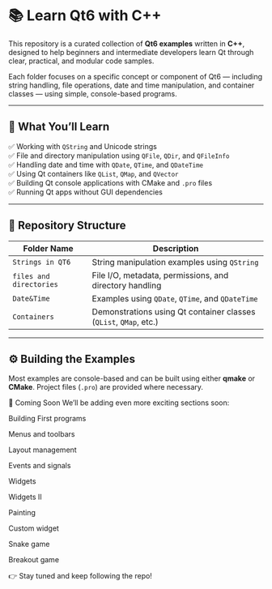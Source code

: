 # 📚 Learn Qt6 with C++

This repository is a curated collection of **Qt6 examples** written in **C++**, designed to help beginners and intermediate developers learn Qt through clear, practical, and modular code samples.

Each folder focuses on a specific concept or component of Qt6 — including string handling, file operations, date and time manipulation, and container classes — using simple, console-based programs.

---

## 🧠 What You’ll Learn

✅ Working with `QString` and Unicode strings  
✅ File and directory manipulation using `QFile`, `QDir`, and `QFileInfo`  
✅ Handling date and time with `QDate`, `QTime`, and `QDateTime`  
✅ Using Qt containers like `QList`, `QMap`, and `QVector`  
✅ Building Qt console applications with CMake and `.pro` files  
✅ Running Qt apps without GUI dependencies

---

## 📂 Repository Structure

| Folder Name          | Description |
|----------------------|-------------|
| `Strings in QT6`     | String manipulation examples using `QString` |
| `files and directories` | File I/O, metadata, permissions, and directory handling |
| `Date&Time`          | Examples using `QDate`, `QTime`, and `QDateTime` |
| `Containers`         | Demonstrations using Qt container classes (`QList`, `QMap`, etc.) |

---

## ⚙️ Building the Examples

Most examples are console-based and can be built using either **qmake** or **CMake**. Project files (`.pro`) are provided where necessary.

📌 Coming Soon
We’ll be adding even more exciting sections soon:

Building First programs

Menus and toolbars

Layout management

Events and signals

Widgets

Widgets II

Painting

Custom widget

Snake game

Breakout game

👉 Stay tuned and keep following the repo!



